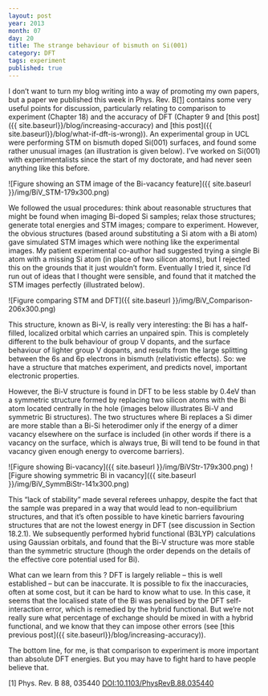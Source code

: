 ```yaml
---
layout: post
year: 2013
month: 07
day: 20
title: The strange behaviour of bismuth on Si(001)
category: DFT
tags: experiment
published: true
---
```

I don’t want to turn my blog writing into a way of promoting my own papers, but a paper we published this week in Phys. Rev. B[[1]](#R1) contains some very useful points for discussion, particularly relating to comparison to experiment (Chapter 18) and the accuracy of DFT (Chapter 9 and [this post]({{ site.baseurl}}/blog/increasing-accuracy) and [this post]({{ site.baseurl}}/blog/what-if-dft-is-wrong)). An experimental group in UCL were performing STM on bismuth doped Si(001) surfaces, and found some rather unusual images (an illustration is given below). I’ve worked on Si(001) with experimentalists since the start of my doctorate, and had never seen anything like this before.

![Figure showing an STM image of the Bi-vacancy feature]({{ site.baseurl }}/img/BiV_STM-179x300.png)

We followed the usual procedures: think about reasonable structures that might be found when imaging Bi-doped Si samples; relax those structures; generate total energies and STM images; compare to experiment. However, the obvious structures (based around substituting a Si atom with a Bi atom) gave simulated STM images which were nothing like the experimental images. My patient experimental co-author had suggested trying a single Bi atom with a missing Si atom (in place of two silicon atoms), but I rejected this on the grounds that it just wouldn’t form. Eventually I tried it, since I’d run out of ideas that I thought were sensible, and found that it matched the STM images perfectly (illustrated below).

![Figure comparing STM and DFT]({{ site.baseurl }}/img/BiV_Comparison-206x300.png)

This structure, known as Bi-V, is really very interesting: the Bi has a half-filled, localized orbital which carries an unpaired spin. This is completely different to the bulk behaviour of group V dopants, and the surface behaviour of lighter group V dopants, and results from the large splitting between the 6s and 6p electrons in bismuth (relativistic effects). So: we have a structure that matches experiment, and predicts novel, important electronic properties.

However, the Bi-V structure is found in DFT to be less stable by 0.4eV than a symmetric structure formed by replacing two silicon atoms with the Bi atom located centrally in the hole (images below illustrates Bi-V and symmetric Bi structures). The two structures where Bi replaces a Si dimer are more stable than a Bi-Si heterodimer only if the energy of a dimer vacancy elsewhere on the surface is included (in other words if there is a vacancy on the surface, which is always true, Bi will tend to be found in that vacancy given enough energy to overcome barriers).

![Figure showing Bi-vacancy]({{ site.baseurl }}/img/BiVStr-179x300.png)
![Figure showing symmetric Bi in vacancy]({{ site.baseurl }}/img/BiV_SymmBiStr-141x300.png)

This “lack of stability” made several referees unhappy, despite the fact that the sample was prepared in a way that would lead to non-equilibrium structures, and that it’s often possible to have kinetic barriers favouring structures that are not the lowest energy in DFT (see discussion in Section 18.2.1). We subsequently performed hybrid functional (B3LYP) calculations using Gaussian orbitals, and found that the Bi-V structure was more stable than the symmetric structure (though the order depends on the details of the effective core potential used for Bi).

What can we learn from this ? DFT is largely reliable – this is well established – but can be inaccurate. It is possible to fix the inaccuracies, often at some cost, but it can be hard to know what to use. In this case, it seems that the localised state of the Bi was penalised by the DFT self-interaction error, which is remedied by the hybrid functional. But we’re not really sure what percentage of exchange should be mixed in with a hybrid functional, and we know that they can impose other errors (see [this previous post]({{ site.baseurl}}/blog/increasing-accuracy)).

The bottom line, for me, is that comparison to experiment is more important than absolute DFT energies. But you may have to fight hard to have people believe that.

<a name="R1">[1]</a> Phys. Rev. B 88, 035440 [DOI:10.1103/PhysRevB.88.035440](http://dx.doi.org/10.1103/PhysRevB.88.035440)
